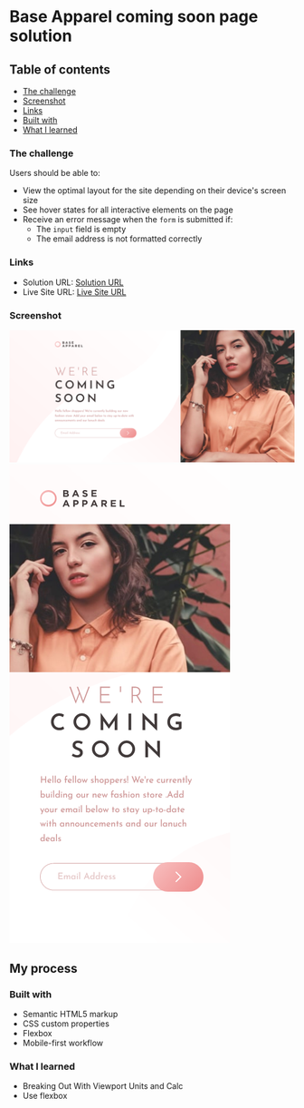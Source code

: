 # Base Apparel coming soon page solution


## Table of contents


  - [The challenge](#the-challenge)
  - [Screenshot](#screenshot)
  - [Links](#links)
  - [Built with](#built-with)
  - [What I learned](#what-i-learned)
 

### The challenge

Users should be able to:

- View the optimal layout for the site depending on their device's screen size
- See hover states for all interactive elements on the page
- Receive an error message when the `form` is submitted if:
  - The `input` field is empty
  - The email address is not formatted correctly


### Links

- Solution URL: [Solution URL](https://github.com/shawky55/we-are-coming-soon-page)
- Live Site URL: [Live Site URL](https://shawky55.github.io/we-are-coming-soon-page/)

### Screenshot

![Desktop view](./images/weAreComing-Desktop.png)
![mobile view](./images/weAreComing-mobile.png)


## My process

### Built with

- Semantic HTML5 markup
- CSS custom properties
- Flexbox
- Mobile-first workflow
### What I learned
- Breaking Out With Viewport Units and Calc
- Use flexbox
